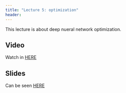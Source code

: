 ```yaml
---
title: "Lecture 5: optimization"
header:
---
```


This lecture is about deep nueral network optimization.

## Video
Watch in [HERE](https://panoptotech.cloud.panopto.eu/Panopto/Pages/Viewer.aspx?id=51cdd89b-97b4-43c7-92f6-b11700c1ceeb)

## Slides

Can be seen [HERE](https://www.dropbox.com/scl/fi/bdhth5fwdhhoclb3k61q5/236781_lec5_2024.pptx?rlkey=j2ys7e914qrjvyhj8bv60qmix&dl=0)

